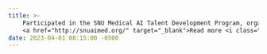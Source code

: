 ```yaml
---
title: >-
    Participated in the SNU Medical AI Talent Development Program, organized by the Ministry of Health and Welfare of Korea.
    <a href="http://snuaimed.org/" target="_blank">Read more <i class="fas fa-angle-double-right"></i></a>
date: 2023-04-01 08:15:00 -0500
---
```

